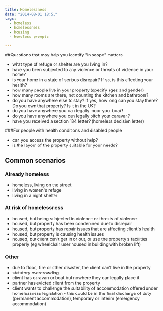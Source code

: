 ```yaml
---
title: Homelessness
date: "2014-08-01 18:51"
tags:
  - homeless
  - homelessness
  - housing
  - homeless prompts

---
```

##Questions that may help you identify "in scope" matters

* what type of refuge or shelter are you living in?
* have you been subjected to any violence or threats of violence in your home?
* is your home in a state of serious disrepair? If so, is this affecting your health?
* how many people live in your property (specify ages and gender)
* how many rooms are there, not counting the kitchen and bathroom?
* do you have anywhere else to stay? If yes, how long can you stay there? Do you own that property? Is it in the UK?
* do you have anywhere you can legally moor your boat?
* do you have anywhere you can legally pitch your caravan?
* have you received a section 184 letter? (homeless decision letter)

###For people with health conditions and disabled people

* can you access the property without help?
* is the layout of the property suitable for your needs?

## Common scenarios

### Already homeless

* homeless, living on the street
* living in women's refuge
* living in a night shelter

### At risk of homelessness

* housed, but being subjected to violence or threats of violence
* housed, but property has been condemned due to disrepair
* housed, but property has repair issues that are affecting client's health
* housed, but property is causing health issues
* housed, but client can't get in or out, or use the property's facilities properly (eg wheelchair user housed in building with broken lift)

### Other

* due to flood, fire or other disaster, the client can't live in the property
* statutory overcrowding
* client has caravan or boat but nowhere they can legally place it
* partner has evicted client from the property
* client wants to challenge the suitability of accommodation offered under homelessness legislation - this could be in the final discharge of duty (permanent accommodation), temporary or interim (emergency accommodation)








